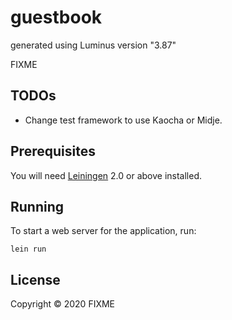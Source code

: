 # guestbook

generated using Luminus version "3.87"

FIXME

## TODOs

- Change test framework to use Kaocha or Midje.

## Prerequisites

You will need [Leiningen][1] 2.0 or above installed.

[1]: https://github.com/technomancy/leiningen

## Running

To start a web server for the application, run:

    lein run 

## License

Copyright © 2020 FIXME
